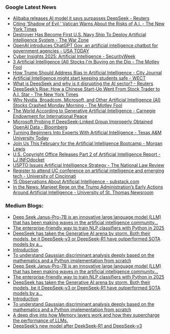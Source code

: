 ### Google Latest News
<!-- GOOGLE-NEWS-CONTENT:START -->

- [Alibaba releases AI model it says surpasses DeepSeek - Reuters](https://news.google.com/rss/articles/CBMixwFBVV95cUxQWjlCUzNIOURFNWtpVDNLenVvRkRrU0pfUHlkY1NsTEp2WmJOSFlJRWJ1QjAyMXg2ckQtS1RGTVVZNV9pa01xdUVwVDR2azdaVWtVVko3TEZHMUdaRmdKYjlsMGdqNGhTY3FKa2RZbkdIdXhUcVZWODdYWXJkYmxpTjFTSV94MGRRUWhjU2JfRi1RQUVaU1BOelBHR2tLaWh4UmZCOHgzVUFMOVFMN0Zhd3RkSkNUd0ZTWXV6QkpYTWdYX0VwTlFF?oc=5)
- [Citing ‘Shadow of Evil,’ Vatican Warns About the Risks of A.I. - The New York Times](https://news.google.com/rss/articles/CBMilwFBVV95cUxPR1RlbXBFMXNVa203Z1lrV2Q0UlFOaWRibkNRVlVGVVFUOEpBYVFYbkVVV0RNRTJoMGh4aEhqcl9famFwNDlkX1hKQzliR0tEUmFXTFhHVFF2MHRuU21iS1lzOWpOMXJtYWgtWkhnT3MwQjhfNFNzcnR3c19jdndWcUdFb3k3OC1nSHhoTE1EX2t4ZEIyTENN?oc=5)
- [Destroyer Has Become First U.S. Navy Ship To Deploy Artificial Intelligence System - The War Zone](https://news.google.com/rss/articles/CBMitgFBVV95cUxPY3E4aWphU3RJdzE0N2dkUVNzSkpJMjctUjNtY0VlZFpwM0NKSGt2OFJfemNEU3hqTzJldFVDRlBnNFRpVVNKSjNNRDBId2pLNTRVNUo0WGpSZlZ4bWU0LTdoekQwYnJPRnVKMnZGa2w1eC1WalFkOWpwaXJsak91NjczXy1yU1U3QVRGb0FfQ3J2VkJYRGZzNVhCVHRya1RSSmNKLTVDY3lKRmdZTkdvendhQ1N4UQ?oc=5)
- [OpenAI introduces ChatGPT Gov, an artificial intelligence chatbot for government agencies - USA TODAY](https://news.google.com/rss/articles/CBMipAFBVV95cUxPMVVjY2RoNUJkdU5rSThmQU9DVnJpRTQ2SDdLUkZQUk1KVjk2Y3B6WVNaR1l4eUdmV210dnhXVzl6QTRrOHU2UVFuX1BmZ05uOGFSR21oSFhZY0tidXo2YThzeEpFQmJEUU9uMHM5X2gyTFdXdFh2bG1IM0t4SkkyQTRhc3RLdlpFcVJ0ZVhjTTU3VElRZE85OU8zaC1VMkxCYV9SdA?oc=5)
- [Cyber Insights 2025: Artificial Intelligence - SecurityWeek](https://news.google.com/rss/articles/CBMifkFVX3lxTE5ZM1Ayc2p5OFZQSzNPYWsxRmV0OTBFTVZqamhKU3l3bnlfU2FUa1BlWkNHbTZ2eVdlaFJMcldyUFplcTJVaVV2NUNfdnFud1ZUYzRmVGtsQmcwNnhCbDNJSE9VNHpTZmJKNWhkU1Y1UGJyZmJValh3dUJ1YUtRZ9IBgwFBVV95cUxPS2NtRVRURmIxckZ0MjRZbHBCOHJWbDA5TmkzTlprWXdmQTYyeGxhLTBuSU9adUhUbzZrZ0l1UWdWMExMM011bUEzWXNNVDRNc2dyNVZEcE1jSUQzVFFvNHg1ZUJfWEhPTVBqQXphNXB0YjR2QUFfaGROSFlKVUQ0d1hKOA?oc=5)
- [3 Artificial Intelligence (AI) Stocks I'm Buying on the Dip - The Motley Fool](https://news.google.com/rss/articles/CBMimAFBVV95cUxNVGctemFvd2pZbzJvNTRCM3hxQVJOSi1CRk04bDQxY2hPTjQ4MXJ6akw3ck5tUW5nOHBCZDVqUmFKRWNHQ0k3TWN6bHp3S1p3UHMyd2plbHh4cXhHTXVSdWo1RWZ0V05WRzFDOW9yLWtmUjZnRkhkN3ROVmtIak5peVpJQUZnNlN5aF9kWGdnMmhCTHZpdUlRQQ?oc=5)
- [How Trump Should Address Bias in Artificial Intelligence - City Journal](https://news.google.com/rss/articles/CBMiiAFBVV95cUxPYXBDaTdiY2lpMzd6a1VPRE51OWFuQzdzeW1CZWdhM3d2SzZMZFpXbmJmemZkV1RkT1BUa0hBNDFxbU93Vk04aEZraWlfYnB3Ujk3a1pYZnNfT0pvaWR6eHhiYjNDVFFia2NzeVluMlhIaDN4ZmRXRnQyS0picWJzV3NpOE42bDNx?oc=5)
- [Artificial Intelligence might start keeping students safe - WECT](https://news.google.com/rss/articles/CBMilAFBVV95cUxNdXBjVlU2cmlySlg4RDVNR3ZMYmx0QmtpLUFYZ0JhRFJEYTIwR2JVeVZHTWw4VWs4T0NwOXVrc2JYX2xnYWdQNXRnc3pkeFRyeUltUmZEZ3p5M2lYOXQ4d3YzU3pFSUdwSlYxVkpvQXE5N0ZnZ253dVlsb0VNVXNvM3RiUDl5R3lJeW1PVXF1MmZkVEJI0gGoAUFVX3lxTE5mYlFUQUdrNzA1UURHSU4xSS1hcEJGNkdHYmlNWjFwcWM3M3dmNm1naDkxSWloOGt0Y1pDZmlFbXpRTG9GTkExVHg5OTlFZGg3QjJfbGR1X1dWNUEyTDdHOTY5cU9IdXhEbldlM2dUVHBNVzB3dnR1SGtRS2pIazZVSUpXWENjZ3lfT0RWOGYwbkszSmlOamEyVUNBS0hFN1ZrOXgwR0JSRQ?oc=5)
- [What is DeepSeek and why is it disrupting the AI sector? - Reuters](https://news.google.com/rss/articles/CBMiugFBVV95cUxQWTJSc0ZkcldqX1lLUGUwdUtjTmR0M3pTbG9PbkJtRERTeHVOQUlYS1AwTDViUFc4ZldNN0ZDcHFqX1ZLZ0pGaTNqY2U1T1dqOFZYWHZfU3NHRWYzVldiLXdBVXl6N1V3N3dyekRwSGw3bi1rTlBNVDhRaEdnU20wMlNaemRnV1hqbXhRSzdMcnRBRnVsdHVRalJRUTZKTWVybnB4X24yaTFBV0JOTXFEMWdWdzdDTXNsT1E?oc=5)
- [DeepSeek’s Rise: How a Chinese Start-Up Went From Stock Trader to A.I. Star - The New York Times](https://news.google.com/rss/articles/CBMifEFVX3lxTE9INmpHMFdZaDBKYmRaUkQ4ZXhTYXJmZUpYUmtJZTA5RFZ3Z1BOZGk1dGpqOXlJanJmM0tDX3lIa3BWQ0d4NndweFdCY3RKUm5zVmFlQ1RQY1gwdk84eDExa3dxTzhfejlBb3Z0SDBKY2U4a1RLdW5tbXRhcHM?oc=5)
- [Why Nvidia, Broadcom, Microsoft, and Other Artificial Intelligence (AI) Stocks Crashed Monday Morning - The Motley Fool](https://news.google.com/rss/articles/CBMimAFBVV95cUxOY0tCRGtmVksyY1lmazhsUHNVcnkwZWtIUnJ3eG1LUVZzS1Fza3FXT2dpeUx3MmkzVVp2b19rVmZ0RFd4SXRKY2xkTWxEYWZWS1ZUZHE1NzRLNHNNOVFzNXZpQlZDNHZycEsxclBvWUUzM0w2NTkyV3dDWUpVZ2tPc0M2elVIem55ZGtQLTZfR2FHd3RESWthXw?oc=5)
- [The World According to Generative Artificial Intelligence - Carnegie Endowment for International Peace](https://news.google.com/rss/articles/CBMisgFBVV95cUxNeUVkOU83TEVJSXdIQnJOLWdqd1g4WVliR1liYlMwRTlFanNkUlEwUUNuQ0Y5VDFGSVpfSTM1Q0JDSE1pRnJQcWVFcnZaT3FBMnVEeEN4c29ULXZnd0VObld5NWdFa0RTMFlTd1VjSXk3U0JJR1FaMzRKcWl6aXM5WmYzdDQ0WGpvR1ZFMHFfcEx0cTZXSmhGc25LLU1qYVJhWHdwYVBXdWFtaWRINGVpZE1R?oc=5)
- [Microsoft Probing If DeepSeek-Linked Group Improperly Obtained OpenAI Data - Bloomberg](https://news.google.com/rss/articles/CBMiwwFBVV95cUxNblZtV2xQWWtDb3gxMDVZU2xQdVU1RkVSV21LYnJnRVlQN1pqSXR4VkdPUGpZUVR5enFhN25UTlgwSVFLYVlrVGE3bnpHT3F4M0hac1J1YmRrOFd6cjRJdDU4MnhtblFoWlRWdjhwVEtzTEhIVWZfbDRuTUtZQ2RCbzU5VTRhTmN1ckFtb1lYRXJqS2h3bnVIVzgxdDdCTjNYdEx2U1RCMGFCX0ZhRFJXSkRXM0ZNNHl0Sk5xeVNHZ3ZBRk0?oc=5)
- [Turning Beginners Into Experts With Artificial Intelligence - Texas A&M University Today](https://news.google.com/rss/articles/CBMimgFBVV95cUxOZWNjM3IweG1vcEtDMkN0dGdWYXVuaGFWM3JpVFlWdmYzQzJlRUstWGFPZXdiRF9pQXNqU3Y3aEotcEFFZ2lfVW1pa0tzaXBTWlhfWFhZZ2ZRYWU4bU80RzhYTFllUEx3OFJYRnM3cEE1OWpib296cDRnWTNjTW9vSTJhZmpGeFBUV3RFcE5lTFRBLXd6SWNiZnZn?oc=5)
- [Join Us This February for the Artificial Intelligence Bootcamp - Morgan Lewis](https://news.google.com/rss/articles/CBMixAFBVV95cUxQd1VVUEhDUU41NUVCaEtSNWxqWkxia0pVR3hnOHlPMEtrOUJnMDRKbE9VUW91bGRaRnZFUTE0djRQM3pZNmF6eExzeWtaVmtlTlRaSnNUQTJIam5nTnRUcjRNRl9QckNqaUQ4M1B5blk1Mzk4THdQMXI2NnVJalNSNnJlSmItb2ZGeXQ4WHZwLUR5Qm5wZVBGVmlZM3ZycXY4S3VDMkNFc3dSMFcwbWNXTHFzdElBV3JxaVlsVjhrVDc2ajhp?oc=5)
- [U.S. Copyright Office Releases Part 2 of Artificial Intelligence Report - LJ INFOdocket](https://news.google.com/rss/articles/CBMirgFBVV95cUxOQnpKeFhVLVBLRHZWNGpJTWZfVEVRa2hheThUVXFUakZRTXNWVXhkU0d6Ykk3OUFrdC1IQUNJa2FLb0thVUZMVy04YUJ1T1l1M3JLZjk2ZHNPdDZ2ak1JdHQ2aDJxNFBWMEszTEpUNi1hUkNxS3hjSjR4SElwWXc2ckstZmx1YWw1ZWZ6ZzZNeXYzSkJhb1FyYnIwaGR3WnptVmFScUhTRXlmM1BMcUE?oc=5)
- [USPTO Issues Artificial Intelligence Strategy - The National Law Review](https://news.google.com/rss/articles/CBMihAFBVV95cUxQLVpYMWdhSVV3UlJwbmlFOENuR3NHN0J2VFdsQjNmc3hmNWN0M2ZRd203Y21uNVJCNWtHcVVWMlItLW9aQlNBRENpeHJ4NktVT2JveENhTllGNDloXzNnbmtiQXdDVkVtX3d6aVc0bkFwbHhhdlpOQWlFYTdZR3hvNFEzNkrSAYoBQVVfeXFMTktkd21SdGdHdURsTWUwMGtZRnh0Nlc4ay1pWDBFQ2NrSVBiU0wxR09zWTRTd21velFfNV9LY3BTTTN6bURHNXBWd0hlYVd3LV9xS0xRdXBsclBaWFRrUXJDY0o4WEtXcENtZWhOYV9wcWFld0dMMjh3Uy1NS1dvYXg1Q3FUaFhHM2pR?oc=5)
- [Register to attend UC conference on artificial intelligence and emerging tech - University of Cincinnati](https://news.google.com/rss/articles/CBMiZkFVX3lxTFBGQ0NHNzBFdmdhUmt5eHM5NDd5SFNrNFdWOWV5d0pjWk1xaTlCZUxhcHYzOGtZa0ZobzVmOEppLUdSNC1ibTBGTnpob05pOUJMcFQ1UTR0aUZPWTBXbVpxUzA4cjZDZw?oc=5)
- [15 Observations About Artificial Intelligence - substack.com](https://news.google.com/rss/articles/CBMigAFBVV95cUxPN3BVQmlzWGRzNnVuMjBRRUIwbFVfT2tQMEFPcWZ4SUJHMkp3czVSbFMxT2ljRTY1d3Q2WnA2ZzdMVmh0SFViN25yOE9VVFBFY0RtWEt4cXY0ZjNqZjZqQm82d0R0VTlTNGxURVJXZFhFMHFoTjVGcGlwV0JxQmJsSQ?oc=5)
- [In the News: Manjeet Rege on the Trump Administration’s Early Actions Around Artificial Intelligence - University of St. Thomas Newsroom](https://news.google.com/rss/articles/CBMiwwFBVV95cUxPWGRxQUEteEZuUjBack04SWRXLU1VUm80WjBnbmdPRXVVXzFTdllLWklQVUw2dUxKQ0xGUFJmV3dTTkRnMUxCZ2pES1hWMnFBNWxsbGRxd2FtMFQzUlFQaDF6eHlOZUJ0YllId3B6YW1DMTlMMF9uNlhJcXhGZ0loN0cteWtvWGxWZTRPeDZoZEloblJtU1NkR2Y5aFBBbDZSTGJMaDVCWFJHZEpZc2VQRGI3ZXlzUUFUMGJyWFdFaldIUWM?oc=5)<!-- GOOGLE-NEWS-CONTENT:END -->

### Medium Blogs:
<!-- MEDIUM-CONTENT:START -->

- [Deep Seek Janus-Pro-7B is an innovative large language model (LLM) that has been making waves in the artificial intelligence community…](https://medium.com/@mirzasamaddanat/deep-seek-detailed-explanation-of-janus-pro-7b-bd511698e497?source=topic_portal---recommended_stories---machine_learning---0-84--------------------78b98762_b819_48d3_97d1_6d345b28b131-------)
- [The enterprise-friendly way to train NLP classifiers with Python in 2025](https://medium.com/towards-data-science/small-training-dataset-you-need-setfit-61d43c7d92f2?source=topic_portal---recommended_stories---machine_learning---1-107--------------------78b98762_b819_48d3_97d1_6d345b28b131-------)
- [DeepSeek has taken the Generative AI arena by storm. Both their models, be it DeepSeek-v3 or DeepSeek-R1 have outperformed SOTA models by a…](https://medium.com/data-science-in-your-pocket/deepseek-is-highly-biased-dont-use-it-2cb0358647f9?source=topic_portal---recommended_stories---machine_learning---2-85--------------------78b98762_b819_48d3_97d1_6d345b28b131-------)
- [Introduction](https://medium.com/@harishdatalab/how-to-use-deepseek-ai-a-complete-guide-343e61a4f89a?source=topic_portal---recommended_stories---machine_learning---3-84--------------------78b98762_b819_48d3_97d1_6d345b28b131-------)
- [To understand Gaussian discriminant analysis deeply based on the mathematics and a Python implementation from scratch](https://medium.com/the-quantastic-journal/a-gentle-introduction-to-gaussian-discriminant-analysis-gaussian-naive-bayes-linear-discriminant-e54d54f89c5a?source=topic_portal---recommended_stories---machine_learning---4-107--------------------78b98762_b819_48d3_97d1_6d345b28b131-------)
- [Deep Seek Janus-Pro-7B is an innovative large language model (LLM) that has been making waves in the artificial intelligence community…](https://medium.com/@mirzasamaddanat/deep-seek-detailed-explanation-of-janus-pro-7b-bd511698e497?source=topic_portal---recommended_stories---machine_learning---0-84--------------------78b98762_b819_48d3_97d1_6d345b28b131-------)
- [The enterprise-friendly way to train NLP classifiers with Python in 2025](https://medium.com/towards-data-science/small-training-dataset-you-need-setfit-61d43c7d92f2?source=topic_portal---recommended_stories---machine_learning---1-107--------------------78b98762_b819_48d3_97d1_6d345b28b131-------)
- [DeepSeek has taken the Generative AI arena by storm. Both their models, be it DeepSeek-v3 or DeepSeek-R1 have outperformed SOTA models by a…](https://medium.com/data-science-in-your-pocket/deepseek-is-highly-biased-dont-use-it-2cb0358647f9?source=topic_portal---recommended_stories---machine_learning---2-85--------------------78b98762_b819_48d3_97d1_6d345b28b131-------)
- [Introduction](https://medium.com/@harishdatalab/how-to-use-deepseek-ai-a-complete-guide-343e61a4f89a?source=topic_portal---recommended_stories---machine_learning---3-84--------------------78b98762_b819_48d3_97d1_6d345b28b131-------)
- [To understand Gaussian discriminant analysis deeply based on the mathematics and a Python implementation from scratch](https://medium.com/the-quantastic-journal/a-gentle-introduction-to-gaussian-discriminant-analysis-gaussian-naive-bayes-linear-discriminant-e54d54f89c5a?source=topic_portal---recommended_stories---machine_learning---4-107--------------------78b98762_b819_48d3_97d1_6d345b28b131-------)
- [A deep dive into how Memory layers work and how they supercharge the performance of LLMs.](https://medium.com/gitconnected/memory-layers-are-supercharging-llms-like-never-before-056b99ea75cd?source=topic_portal---recommended_stories---machine_learning---5-85--------------------78b98762_b819_48d3_97d1_6d345b28b131-------)
- [DeepSeek’s new model after DeekSeek-R1 and DeepSeek-v3](https://medium.com/data-science-in-your-pocket/deepseek-janus-pro-multimodal-llm-with-image-generation-beats-dalle-3-stable-diffusion-94297b946835?source=topic_portal---recommended_stories---machine_learning---6-84--------------------78b98762_b819_48d3_97d1_6d345b28b131-------)<!-- MEDIUM-CONTENT:END -->
